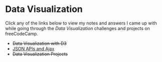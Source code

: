 # Data Visualization

Click any of the links below to view my notes and answers I came up with while going through the *Data Visualization* challenges and projects on freeCodeCamp.

- ~~Data Visualization with D3~~
- [JSON APIs and Ajax](./2.%20JSON%20APIs%20and%20Ajax.md#json-apis-and-ajax)
- ~~Data Visualization Projects~~
